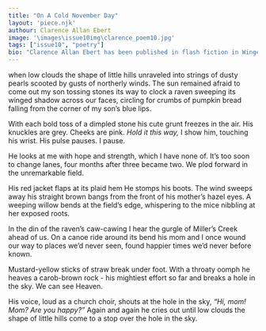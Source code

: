 ```yaml
---
title: "On A Cold November Day"
layout: 'piece.njk'
authour: Clarence Allan Ebert
image: '\images\issue10img\clarence_poem10.jpg'
tags: ["issue10", "poetry"]
bio: "Clarence Allan Ebert has been published in flash fiction in Winged Penny Review, The Bluebird Word, Ariel Chart, Bourgeon, Samfiftyfour (Issues XIII, IX), Down in the Dirt, and selected in Poetry.com as runner-up in March, June 2023, and May 2024 contests, and Sonora Review forthcoming (06/25).  He was nominated for a 2023 Pushcart Prize by Mid-Atlantic Review for his poem, <i>A Pretty Room For My Books.</i>"
---
```

when low clouds the shape of little hills
unraveled into strings of dusty pearls
scooted by gusts of northerly winds.
The sun remained afraid to come out
my son tossing stones its way to clock
a raven sweeping its winged shadow
across our faces, circling for crumbs
of pumpkin bread falling from the corner
of my son’s blue lips.
 
With each bold toss of a dimpled stone 
his cute grunt freezes in the air.
His knuckles are grey. Cheeks are pink. 
*Hold it this way,* I show him,
touching his wrist. His pulse pauses. I pause.
 
He looks at me with hope and strength,
which I have none of.
It’s too soon to change lanes,
four months after three became two.
We plod forward in the unremarkable field.
 
His red jacket flaps at its plaid hem
He stomps his boots. The wind
sweeps away his straight brown bangs
from the front of his mother’s hazel eyes.
A weeping willow bends at the field’s edge,
whispering to the mice nibbling at her exposed roots.
 
In the din of the raven’s caw-cawing
I hear the gurgle of Miller’s Creek ahead of us.
On a canoe ride around its bend his mom and I
once wound our way to places we’d never seen,
found happier times we’d never before known.
 
Mustard-yellow sticks of straw break
under foot. With a throaty oomph he
heaves a carob-brown rock - his mightiest
effort so far and breaks a hole in the sky.
We can see Heaven.
 
His voice, loud as a church choir,
shouts at the hole in the sky,
*“Hi, mom! Mom? Are you happy?”*
Again and again he cries out
until low clouds the shape of little hills
come to a stop over the hole in the sky.
